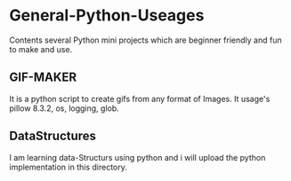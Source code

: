 # General-Python-Useages
Contents several Python mini projects which are beginner friendly and fun to make and use.

## GIF-MAKER
It is a python script to create gifs from any format of Images. It usage's pillow 8.3.2, os, logging, glob.

## DataStructures
I am learning data-Structurs using python and i will upload the python implementation in this directory.
